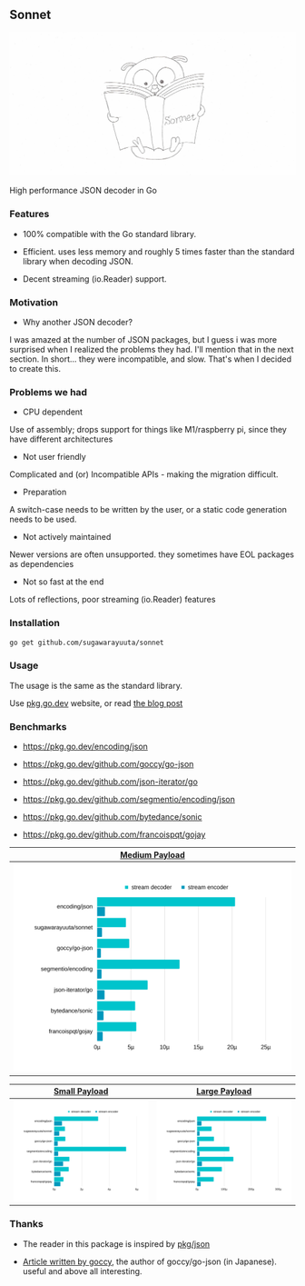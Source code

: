 ## Sonnet

![gopher.jpeg](./gopher.jpeg)

High performance JSON decoder in Go

### Features

- 100% compatible with the Go standard library.

- Efficient. uses less memory and roughly 5 times faster than the standard library when decoding JSON.

- Decent streaming (io.Reader) support. 

### Motivation

- Why another JSON decoder?

I was amazed at the number of JSON packages, but I guess i was more surprised when I realized the problems they had. I'll mention that in the next section. In short... they were incompatible, and slow. That's when I decided to create this.

### Problems we had

- CPU dependent

Use of assembly; drops support for things like M1/raspberry pi, since they have different architectures

- Not user friendly

Complicated and (or) Incompatible APIs - making the migration difficult.

- Preparation

A switch-case needs to be written by the user, or a static code generation needs to be used.

- Not actively maintained

Newer versions are often unsupported. they sometimes have EOL packages as dependencies

- Not so fast at the end

Lots of reflections, poor streaming (io.Reader) features

### Installation

```
go get github.com/sugawarayuuta/sonnet
```

### Usage

The usage is the same as the standard library.

Use [pkg.go.dev](https://pkg.go.dev/encoding/json) website, or read [the blog post](https://go.dev/blog/json)

### Benchmarks 

- https://pkg.go.dev/encoding/json

- https://pkg.go.dev/github.com/goccy/go-json

- https://pkg.go.dev/github.com/json-iterator/go

- https://pkg.go.dev/github.com/segmentio/encoding/json

- https://pkg.go.dev/github.com/bytedance/sonic

- https://pkg.go.dev/github.com/francoispqt/gojay

| [Medium Payload](https://github.com/goccy/go-json/blob/master/benchmarks/medium_payload.go#L6) |
| :---: |
| ![medium.png](./medium.png) | 

| [Small Payload](https://github.com/goccy/go-json/blob/master/benchmarks/small_payload.go#L5) | [Large Payload](https://github.com/goccy/go-json/blob/master/benchmarks/large_payload.go#L153) |
| :---: | :---: |
| ![small.png](./small.png) | ![large.png](./large.png) |

### Thanks

- The reader in this package is inspired by [pkg/json](https://github.com/pkg/json)

- [Article written by goccy](https://engineering.mercari.com/blog/entry/1599563768-081104c850/), the author of goccy/go-json (in Japanese). useful and above all interesting.
